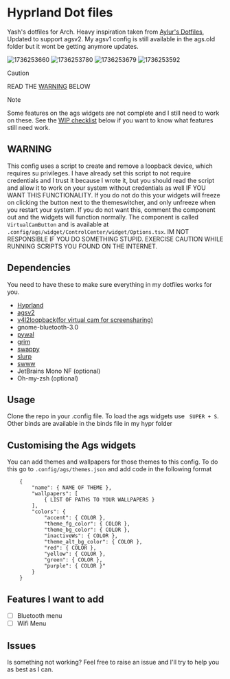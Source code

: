 # Hyprland Dot files 
Yash's dotfiles for Arch. Heavy inspiration taken from [Aylur's Dotfiles](https://github.com/Aylur/dotfiles), Updated to support agsv2. My agsv1 config is still available in the ags.old folder but it wont be getting anymore updates.

![1736253660](https://github.com/user-attachments/assets/ab0bc781-65cb-435d-af3e-33793bb2df18)
![1736253780](https://github.com/user-attachments/assets/1dcccd61-50e6-422d-910c-1052427bb618)
![1736253679](https://github.com/user-attachments/assets/f56dbf7f-e771-4c3e-abc6-55f0d55328ef)
![1736253592](https://github.com/user-attachments/assets/2dc1f064-ca5b-4023-8d5f-5f1799948ad6)

> [!CAUTION]
> READ THE [WARNING](#warning) BELOW



> [!NOTE]  
> Some features on the ags widgets are not complete and I still need to work on these. See the [WIP checklist](#features-i-want-to-add) below if you want to know what features still need work.


## WARNING

This config uses a script to create and remove a loopback device, which requires su privileges. I have already set this script to not require credentials and I trust it because I wrote it, but you should read the script and allow it to work on your system without credentials as well IF YOU WANT THIS FUNCTIONALITY. If you do not do this your widgets will freeze on clicking the button next to the themeswitcher, and only unfreeze when you restart your system. If you do not want this, comment the component out and the widgets will function normally. The component is called `VirtualCamButton` and is available at `.config/ags/widget/ControlCenter/widget/Options.tsx`.
IM NOT RESPONSIBLE IF YOU DO SOMETHING STUPID. EXERCISE CAUTION WHILE RUNNING SCRIPTS YOU FOUND ON THE INTERNET.

## Dependencies

You need to have these to make sure everything in my dotfiles works for you.

- [Hyprland](https://hyprland.org/)
- [agsv2](https://github.com/Aylur/ags)
- [v4l2loopback(for virtual cam for screensharing)](https://wiki.archlinux.org/title/V4l2loopback)
- gnome-bluetooth-3.0
- [pywal](https://github.com/dylanaraps/pywal)
- [grim](https://github.com/emersion/grim)
- [swappy](https://github.com/jtheoof/swappy)
- [slurp](https://github.com/emersion/slurp)
- [swww](https://github.com/LGFae/swww)
- JetBrains Mono NF (optional)
- Oh-my-zsh (optional)

## Usage

Clone the repo in your .config file. To load the ags widgets use ``` SUPER + S```. Other binds are available in the binds file in my hypr folder

## Customising the Ags widgets

You can add themes and wallpapers for those themes to this config. To do this go to `.config/ags/themes.json` and add code in the following format

```
    {
        "name": { NAME OF THEME },
        "wallpapers": [
            { LIST OF PATHS TO YOUR WALLPAPERS }
        ],
        "colors": {
            "accent": { COLOR },
            "theme_fg_color": { COLOR },
            "theme_bg_color": { COLOR },
            "inactiveWs": { COLOR },
            "theme_alt_bg_color": { COLOR },
            "red": { COLOR },
            "yellow": { COLOR },
            "green": { COLOR },
            "purple": { COLOR }"
        }
    }
```


## Features I want to add

- [ ] Bluetooth menu
- [ ] Wifi Menu

## Issues

Is something not working? Feel free to raise an issue and I'll try to help you as best as I can.
